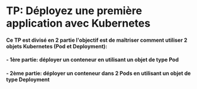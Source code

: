 # TP: Déployez une première application avec Kubernetes
#### Ce TP est divisé en 2 partie l'objectif est de maîtriser comment utiliser 2 objets Kubernetes (Pod et Deployment):
#### - 1ère partie: déployer un conteneur en utilisant un objet de type Pod 
#### - 2ème partie: déployer un conteneur dans 2 Pods en utilisant un objet de type Deployment
